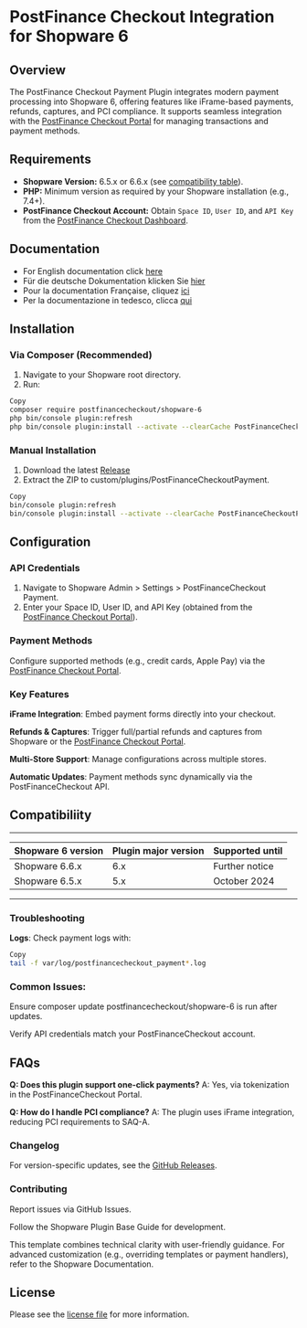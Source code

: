 

PostFinance Checkout Integration for Shopware 6
=============================

## **Overview**  
The PostFinance Checkout Payment Plugin integrates modern payment processing into Shopware 6, offering features like iFrame-based payments, refunds, captures, and PCI compliance. It supports seamless integration with the [PostFinance Checkout Portal](https://checkout.postfinance.ch/) for managing transactions and payment methods.

## Requirements

- **Shopware Version:** 6.5.x or 6.6.x (see [compatibility table](#compatibility)).  
- **PHP:** Minimum version as required by your Shopware installation (e.g., 7.4+).  
- **PostFinance Checkout Account:** Obtain `Space ID`, `User ID`, and `API Key` from the [PostFinance Checkout Dashboard](https://checkout.postfinance.ch/).

## Documentation

- For English documentation click [here](https://plugin-documentation.postfinance-checkout.ch/pfpayments/shopware-6/7.1.0/docs/en/documentation.html)
- Für die deutsche Dokumentation klicken Sie [hier](https://plugin-documentation.postfinance-checkout.ch/pfpayments/shopware-6/7.1.0/docs/de/documentation.html)
- Pour la documentation Française, cliquez [ici](https://plugin-documentation.postfinance-checkout.ch/pfpayments/shopware-6/7.1.0/docs/fr/documentation.html)
- Per la documentazione in tedesco, clicca [qui](https://plugin-documentation.postfinance-checkout.ch/pfpayments/shopware-6/7.1.0/docs/it/documentation.html)

## Installation

### **Via Composer (Recommended)**  
1. Navigate to your Shopware root directory.
2. Run:

```bash
Copy
composer require postfinancecheckout/shopware-6
php bin/console plugin:refresh
php bin/console plugin:install --activate --clearCache PostFinanceCheckoutPayment
```

### Manual Installation

1. Download the latest [Release](../../releases)
2. Extract the ZIP to custom/plugins/PostFinanceCheckoutPayment.

```bash
Copy
bin/console plugin:refresh  
bin/console plugin:install --activate --clearCache PostFinanceCheckoutPayment  
```

## Configuration
### API Credentials

1. Navigate to Shopware Admin > Settings > PostFinanceCheckout Payment.
2. Enter your Space ID, User ID, and API Key (obtained from the [PostFinance Checkout Portal](https://checkout.postfinance.ch/)).

### Payment Methods

Configure supported methods (e.g., credit cards, Apple Pay) via the [PostFinance Checkout Portal](https://checkout.postfinance.ch/).

### Key Features
**iFrame Integration**: Embed payment forms directly into your checkout.

**Refunds & Captures**: Trigger full/partial refunds and captures from Shopware or the [PostFinance Checkout Portal](https://checkout.postfinance.ch/).

**Multi-Store Support**: Manage configurations across multiple stores.

**Automatic Updates**: Payment methods sync dynamically via the PostFinanceCheckout API.

## Compatibiliity

___________________________________________________________________________________
| Shopware 6 version            | Plugin major version   | Supported until        |
|-------------------------------|------------------------|------------------------|
| Shopware 6.6.x                | 6.x                    | Further notice         |
| Shopware 6.5.x                | 5.x                    | October 2024           |
-----------------------------------------------------------------------------------

### Troubleshooting
**Logs**: Check payment logs with:

```bash
Copy
tail -f var/log/postfinancecheckout_payment*.log
```
### Common Issues:

Ensure composer update postfinancecheckout/shopware-6 is run after updates.

Verify API credentials match your PostFinanceCheckout account.

## FAQs
**Q: Does this plugin support one-click payments?**
A: Yes, via tokenization in the PostFinanceCheckout Portal.

**Q: How do I handle PCI compliance?**
A: The plugin uses iFrame integration, reducing PCI requirements to SAQ-A.

### Changelog
For version-specific updates, see the [GitHub Releases](https://github.com/pfpayments/shopware-6/releases).

### Contributing
Report issues via GitHub Issues.

Follow the Shopware Plugin Base Guide for development.

This template combines technical clarity with user-friendly guidance. For advanced customization (e.g., overriding templates or payment handlers), refer to the Shopware Documentation.

## License

Please see the [license file](https://github.com/pfpayments/shopware-6/blob/master/LICENSE.txt) for more information.
